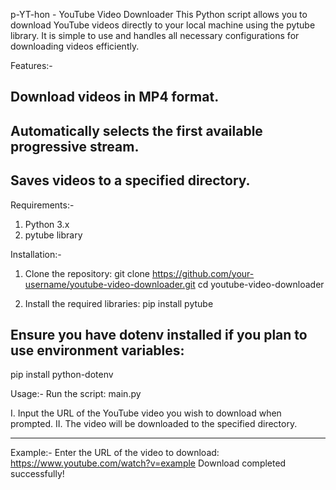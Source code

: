 p-YT-hon - YouTube Video Downloader
This Python script allows you to download YouTube videos directly to your local machine using the pytube library. It is simple to use and handles all necessary configurations for downloading videos efficiently.

Features:-
## Download videos in MP4 format.
## Automatically selects the first available progressive stream.
## Saves videos to a specified directory.

Requirements:-
1. Python 3.x
2. pytube library

Installation:-
1. Clone the repository:
  git clone https://github.com/your-username/youtube-video-downloader.git
  cd youtube-video-downloader

2. Install the required libraries:
  pip install pytube

## Ensure you have dotenv installed if you plan to use environment variables:
  pip install python-dotenv


Usage:-
Run the script:
  main.py

I. Input the URL of the YouTube video you wish to download when prompted.
II. The video will be downloaded to the specified directory.

--------------------------------------------------------------------------------

Example:-
Enter the URL of the video to download: https://www.youtube.com/watch?v=example
Download completed successfully!
